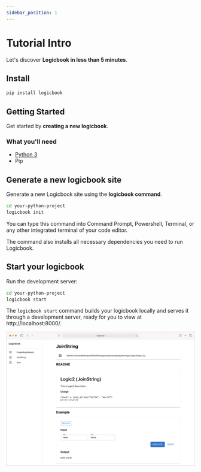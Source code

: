 ```yaml
---
sidebar_position: 1
---
```


# Tutorial Intro

Let's discover **Logicbook in less than 5 minutes**.

## Install
```bash
pip install logicbook
```

## Getting Started

Get started by **creating a new logicbook**.

### What you'll need

- [Python 3](https://www.python.org/downloads/) 
- Pip

## Generate a new logicbook site

Generate a new Logicbook site using the **logicbook command**.

```bash
cd your-python-project
logicbook init
```

You can type this command into Command Prompt, Powershell, Terminal, or any other integrated terminal of your code editor.

The command also installs all necessary dependencies you need to run Logicbook.

## Start your logicbook

Run the development server:

```bash
cd your-python-project
logicbook start
```

The `logicbook start` command builds your logicbook locally and serves it through a development server, ready for you to view at http://localhost:8000/.

![Docs Version Dropdown](/img/example3.png)